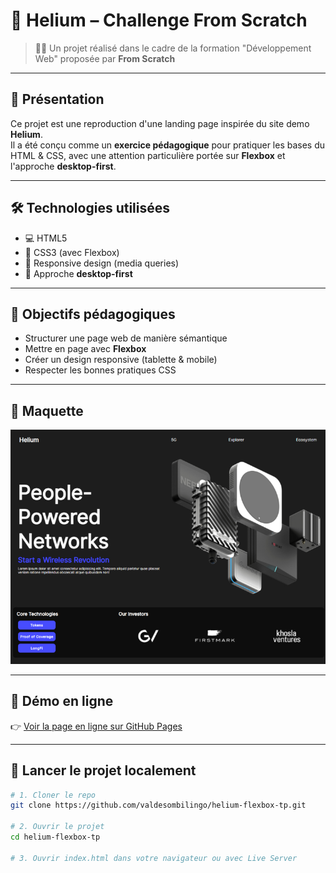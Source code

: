 # 🚀 Helium – Challenge From Scratch

> 🧑‍🏫 Un projet réalisé dans le cadre de la formation "Développement Web" proposée par **From Scratch**

---

## 📌 Présentation

Ce projet est une reproduction d'une landing page inspirée du site demo **Helium**.  
Il a été conçu comme un **exercice pédagogique** pour pratiquer les bases du HTML & CSS, avec une attention particulière portée sur **Flexbox** et l'approche **desktop-first**.

---

## 🛠️ Technologies utilisées

- 💻 HTML5
- 🎨 CSS3 (avec Flexbox)
- 🧱 Responsive design (media queries)
- 🧭 Approche **desktop-first**

---

## 🎯 Objectifs pédagogiques

- Structurer une page web de manière sémantique
- Mettre en page avec **Flexbox**
- Créer un design responsive (tablette & mobile)
- Respecter les bonnes pratiques CSS

---

## 📸 Maquette

![Aperçu du projet](./assets/img/maquette_helium.png)

---

## 🔗 Démo en ligne

👉 [Voir la page en ligne sur GitHub Pages](https://valdesombilingo.github.io/Helium-flexbox-tp/)

---

## 📂 Lancer le projet localement

```bash
# 1. Cloner le repo
git clone https://github.com/valdesombilingo/helium-flexbox-tp.git

# 2. Ouvrir le projet
cd helium-flexbox-tp

# 3. Ouvrir index.html dans votre navigateur ou avec Live Server
```
